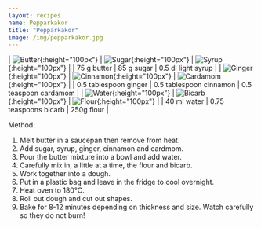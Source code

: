 ```yaml
---
layout: recipes
name: Pepparkakor
title: "Pepparkakor"
image: /img/pepparkakor.jpg
---
```


| ![Butter](/img/butter.jpg){:height="100px"} | ![Sugar](/img/sugar.jpg){:height="100px"} | ![Syrup](/img/syrup.jpg){:height="100px"} |
| 75 g butter | 85 g sugar | 0.5 dl light syrup |
| ![Ginger](/img/ginger.jpg){:height="100px"} | ![Cinnamon](/img/cinnamon.jpg){:height="100px"} | ![Cardamom](/img/cardamom.jpg){:height="100px"} |
| 0.5 tablespoon ginger | 0.5 tablespoon cinnamon | 0.5 teaspoon cardamom |
| ![Water](/img/water.jpg){:height="100px"} | ![Bicarb](/img/bicarb.jpg){:height="100px"} | ![Flour](/img/flour.jpg){:height="100px"} |
| 40 ml water | 0.75 teaspoons bicarb | 250g flour |

Method:
1. Melt butter in a saucepan then remove from heat.
2. Add sugar, syrup, ginger, cinnamon and cardmom.
3. Pour the butter mixture into a bowl and add water.
4. Carefully mix in, a little at a time, the flour and bicarb.
5. Work together into a dough.
6. Put in a plastic bag and leave in the fridge to cool overnight.
7. Heat oven to 180°C.
10. Roll out dough and cut out shapes.
11. Bake for 8-12 minutes depending on thickness and size. Watch carefully so they do not burn!
